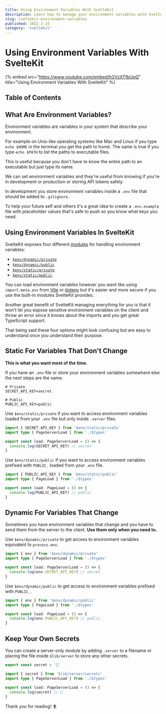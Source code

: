 ```yaml
---
title: Using Environment Variables With SvelteKit
description: Learn how to manage your environment variables with SvelteKit.
slug: sveltekit-environment-variables
published: 2022-3-24
category: 'sveltekit'
---
```


# Using Environment Variables With SvelteKit

{% embed src="https://www.youtube.com/embed/h2VzXTfbUpQ" title="Using Environment Variables With SvelteKit" %}

## Table of Contents

## What Are Environment Variables?

Environment variables are variables in your system that describe your environment.

For example on Unix-like operating systems like Mac and Linux if you type `echo $HOME` in the terminal you get the path to home. The same is true if you type `echo $PATH` to list the paths to executable files.

This is useful because you don't have to know the entire path to an executable but just type its name.

We can set environment variables and they're useful from knowing if you're in development or production or storing API tokens safely.

In development you store environment variables inside a `.env` file that should be added to `.gitignore`.

To help your future self and others it's a great idea to create a `.env.example` file with placeholder values that's safe to push so you know what keys you need.


## Using Environment Variables In SvelteKit

SvelteKit exposes four different [modules](https://kit.svelte.dev/docs/modules) for handling environment variables:
- [`$env/dynamic/private`](https://kit.svelte.dev/docs/modules)
- [`$env/dynamic/public`](https://kit.svelte.dev/docs/modules)
- [`$env/static/private`](https://kit.svelte.dev/docs/modules)
- [`$env/static/public`](https://kit.svelte.dev/docs/modules)

You can load environment variables however you want like using `import.meta.env` from [Vite](https://vitejs.dev/guide/env-and-mode.html#env-variables) or [dotenv](https://github.com/motdotla/dotenv) but it's easier and more secure if you use the built-in modules SvelteKit provides.

Another great benefit of SvelteKit managing everything for you is that it won't let you expose sensitive environment variables on the client and throw an error since it knows about the imports and you get great TypeScript support.

That being said these four options might look confusing but are easy to understand once you understand their purpose.

## Static For Variables That Don't Change

**This is what you want most of the time.**

If you have an `.env` file or store your environment variables somewhere else the next steps are the same.

```text:.env showLineNumbers
# Private
SECRET_API_KEY=secret

# Public
PUBLIC_API_KEY=public
```

Use `$env/static/private` if you want to access environment variables loaded from your `.env` file but only inside `.server` files.

```ts:+page.server.ts showLineNumbers
import { SECRET_API_KEY } from '$env/static/private'
import type { PageServerLoad } from './$types'

export const load: PageServerLoad = () => {
  console.log(SECRET_API_KEY) // secret
}
```

Use `$env/static/public` if you want to access environment variables prefixed with `PUBLIC_` loaded from your `.env` file.


```ts:+page.ts showLineNumbers
import { PUBLIC_API_KEY } from '$env/static/public'
import type { PageLoad } from './$types'

export const load: PageLoad = () => {
  console.log(PUBLIC_API_KEY) // public
}
```

## Dynamic For Variables That Change

Sometimes you have environment variables that change and you have to send them from the server to the client. **Use them only when you need to.**

Use `$env/dynamic/private` to get access to environment variables equivalent to `process.env`.

```ts:+page.server.ts showLineNumbers
import { env } from '$env/dynamic/private'
import type { PageServerLoad } from './$types'

export const load: PageServerLoad = () => {
  console.log(env.SECRET_API_KEY) // secret
}
```

Use `$env/dynamic/public` to get access to environment variables prefixed with `PUBLIC_`.

```ts:+page.ts showLineNumbers
import { env } from '$env/dynamic/public'
import type { PageLoad } from './$types'

export const load: PageLoad = () => {
  console.log(env.PUBLIC_API_KEY) // public
}
```

## Keep Your Own Secrets

You can create a server-only module by adding `.server` to a filename or placing the file inside `$lib/server` to store any other secrets.

```ts:lib/server/secrets.ts showLineNumbers
export const secret = '🍜'
```

```ts:+page.server.ts showLineNumbers
import { secret } from '$lib/server/secrets'
import type { PageServerLoad } from './$types'

export const load: PageServerLoad = () => {
  console.log(secret) // 🍜
}
```

Thank you for reading! 🏄️
